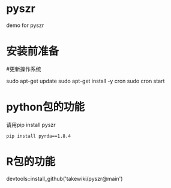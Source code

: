 # pyszr
demo for pyszr

# 安装前准备

#更新操作系统

sudo apt-get update
sudo apt-get install -y cron
sudo cron start


# python包的功能

请用pip install pyszr

    pip install pyrda==1.8.4

# R包的功能

devtools::install_github('takewiki/pyszr@main')




